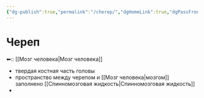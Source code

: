 ```yaml
---
{"dg-publish":true,"permalink":"/cherep/","dgHomeLink":true,"dgPassFrontmatter":false}
---
```


# Череп

⬅:: [[Мозг человека|Мозг человека]]

- твердая костная часть головы
- пространство между черепом и [[Мозг человека|мозгом]] заполнено [[Спинномозговая жидкость|Спинномозговая жидкость]]
- 